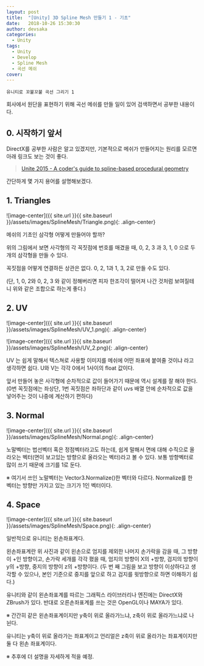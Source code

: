 ```yaml
---
layout: post
title:  "[Unity] 3D Spline Mesh 만들기 1 - 기초"
date:   2018-10-26 15:30:30
author: devsaka
categories:
  - Unity
tags:
  - Unity
  - Develop
  - Spline Mesh
  - 곡선 메쉬
cover:
---
```


```
유니티로 꼬불꼬불 곡선 그리기 1
```

회사에서 원단을 표현하기 위해 곡선 메쉬를 만들 일이 있어 검색하면서 공부한 내용이다.

## 0. 시작하기 앞서

DirectX를 공부한 사람은 알고 있겠지만, 기본적으로 메쉬가 만들어지는 원리를 모르면 아래 링크도 보는 것이 좋다.

> [Unite 2015 - A coder's guide to spline-based procedural geometry](https://www.youtube.com/watch?v=o9RK6O2kOKo)

간단하게 몇 가지 용어를 설명해보겠다.

## 1. Triangles

![image-center]({{ site.url }}{{ site.baseurl }}/assets/images/SplineMesh/Triangle.png){: .align-center}

메쉬의 기초인 삼각형 어떻게 만들어야 할까?

위의 그림에서 보면 사각형의 각 꼭짓점에 번호를 매겼을 때, 0, 2, 3 과 3, 1, 0 으로 두개의 삼각형을 만들 수 있다.

꼭짓점을 어떻게 연결하든 상관은 없다. 0, 2, 1과 1, 3, 2로 만들 수도 있다.

(단, 1, 0, 2와 0, 2, 3 와 같이 정해버리면 피자 한조각이 떨어져 나간 것처럼 보여질테니 위와 같은 조합으로 하는게 좋다.)


## 2. UV

![image-center]({{ site.url }}{{ site.baseurl }}/assets/images/SplineMesh/UV_1.png){: .align-center}

![image-center]({{ site.url }}{{ site.baseurl }}/assets/images/SplineMesh/UV_2.png){: .align-center}

UV 는 쉽게 말해서 텍스쳐로 사용할 이미지를 메쉬에 어떤 좌표에 붙여줄 것이냐 라고 생각하면 쉽다.
U와 V는 각각 0에서 1사이의 float 값이다. 



앞서 만들어 놓은 사각형에 순차적으로 값이 들어가기 때문에 역시 설계를 잘 해야 한다.
(0번 꼭짓점에는 좌상단, 1번 꼭짓점은 좌하단과 같이 uvs 배열 안에 순차적으로 값을 넣어주는 것이 나중에 계산하기 편하다)

## 3. Normal

![image-center]({{ site.url }}{{ site.baseurl }}/assets/images/SplineMesh/Normal.png){: .align-center}

노말벡터는 법선벡터 혹은 정점벡터라고도 하는데, 쉽게 말해서 면에 대해 수직으로 올라오는 벡터(면이 보고있는 방향으로 올라오는 벡터)라고 볼 수 있다.
보통 방향벡터로 많이 쓰기 때문에 크기를 1로 둔다.


※ 여기서 쓰인 노말벡터는 Vector3.Normalize()한 벡터와 다르다. Normalize를 한 벡터는 방향만 가지고 있는 크기가 1인 벡터이다. 

## 4. Space

![image-center]({{ site.url }}{{ site.baseurl }}/assets/images/SplineMesh/Space.png){: .align-center}

일반적으로 유니티는 왼손좌표계다.

왼손좌표계란 위 사진과 같이 왼손으로 엄지를 제외한 나머지 손가락을 감을 때, 그 방향이 +인 방향이고, 손가락 세개를 각각 폈을 때, 엄지의 방향이 X의 +방향, 검지의 방향이 y의 +방향, 중지의 방향이 z의 +방향이다. (두 번 째 그림을 보고 방향이 이상하다고 생각할 수 있으나, 본인 기준으로 중지를 앞으로 하고 검지를 윗방향으로 하면 이해하기 쉽다.)



유니티와 같이 왼손좌표계를 따르는 그래픽스 라이브러리나 엔진에는 DirectX와 ZBrush가 있다. 반대로 오른손좌표계를 쓰는 것은 OpenGL이나 MAYA가 있다.

※ 간간히 같은 왼손좌표계이지만 y축이 위로 올라가느냐, z축이 위로 올라가느냐로 나뉜다.

유니티는 y축이 위로 올라가는 좌표계이고 언리얼은 z축이 위로 올라가는 좌표계이지만 둘 다 왼손 좌표계이다.





※ 추후에 더 설명을 자세하게 적을 예정.
